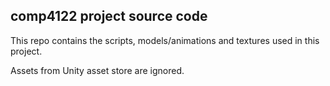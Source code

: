 ## comp4122 project source code

This repo contains the scripts, models/animations and textures used in this project.

Assets from Unity asset store are ignored.
